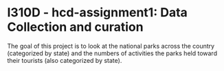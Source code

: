 # I310D - hcd-assignment1: Data Collection and curation
The goal of this project is to look at the national parks across the country (categorized by state) and the numbers of activities the parks held toward their tourists (also categorized by state).
